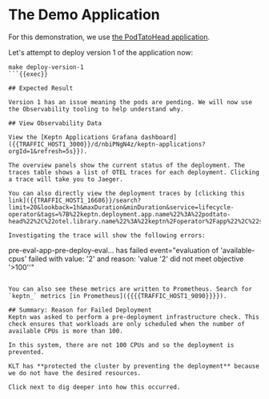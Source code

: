 # The Demo Application
For this demonstration, we use [the PodTatoHead application](https://github.com/podtato-head/podtato-head).

Let's attempt to deploy version 1 of the application now:

```
make deploy-version-1
```{{exec}}

## Expected Result

Version 1 has an issue meaning the pods are pending. We will now use the Observability tooling to help understand why.

## View Observability Data

View the [Keptn Applications Grafana dashboard]({{TRAFFIC_HOST1_3000}}/d/nbiPNgN4z/keptn-applications?orgId=1&refresh=5s}}).

The overview panels show the current status of the deployment. The traces table shows a list of OTEL traces for each deployment. Clicking a trace will take you to Jaeger.

You can also directly view the deployment traces by [clicking this link]({{TRAFFIC_HOST1_16686}}/search?limit=20&lookback=1h&maxDuration&minDuration&service=lifecycle-operator&tags=%7B%22keptn.deployment.app.name%22%3A%22podtato-head%22%2C%22otel.library.name%22%3A%22keptn%2Foperator%2Fapp%22%2C%22span.kind%22%3A%22server%22%7D).

Investigating the trace will show the following errors:

```
pre-eval-app-pre-deploy-eval... has failed
event="evaluation of 'available-cpus' failed with value: '2' and reason: 'value '2' did not meet objective '>100''"
```

You can also see these metrics are written to Prometheus. Search for `keptn_` metrics [in Prometheus]({{{{TRAFFIC_HOST1_9090}}}}).

## Summary: Reason for Failed Deployment
Keptn was asked to perform a pre-deployment infrastructure check. This check ensures that workloads are only scheduled when the number of available CPUs is more than 100.

In this system, there are not 100 CPUs and so the deployment is prevented.

KLT has **protected the cluster by preventing the deployment** because we do not have the desired resources.

Click next to dig deeper into how this occurred.